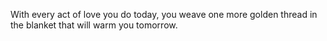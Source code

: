 With every act of love you do today, you weave one more golden thread in the blanket that will warm you tomorrow. 
